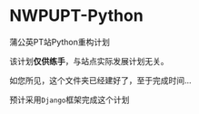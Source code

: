 # NWPUPT-Python  

蒲公英PT站Python重构计划

该计划**仅供练手**，与站点实际发展计划无关。

如您所见，这个文件夹已经建好了，至于完成时间...

预计采用`Django`框架完成这个计划

